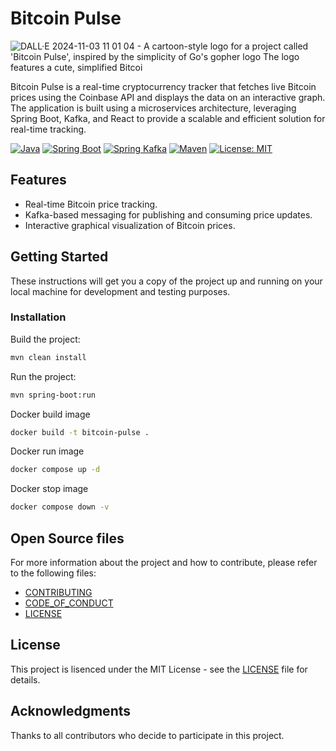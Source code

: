 # Bitcoin Pulse
![DALL·E 2024-11-03 11 01 04 - A cartoon-style logo for a project called 'Bitcoin Pulse', inspired by the simplicity of Go's gopher logo  The logo features a cute, simplified Bitcoi](https://github.com/user-attachments/assets/3f8ac386-b3e9-474e-bc75-a1aaeabf9672)


Bitcoin Pulse is a real-time cryptocurrency tracker that fetches live Bitcoin prices using the Coinbase API 
and displays the data on an interactive graph. The application is built using a microservices architecture,
leveraging Spring Boot, Kafka, and React to provide a scalable and efficient solution for real-time tracking.

[![Java](https://img.shields.io/badge/java-17-blue)](https://www.oracle.com/java/technologies/javase-jdk17-downloads.html)
[![Spring Boot](https://img.shields.io/badge/spring--boot-3.3.3-brightgreen)](https://spring.io/projects/spring-boot)
[![Spring Kafka](https://img.shields.io/badge/spring--kafka-3.2.4-brightgreen)](https://spring.io/projects/spring-kafka)
[![Maven](https://img.shields.io/badge/maven-3.8.5-orange)](https://maven.apache.org/)
[![License: MIT](https://img.shields.io/badge/License-MIT-yellow.svg)](https://opensource.org/licenses/MIT)

## Features

* Real-time Bitcoin price tracking.
* Kafka-based messaging for publishing and consuming price updates.
* Interactive graphical visualization of Bitcoin prices.

## Getting Started

These instructions will get you a copy of the project up and running on your local machine for development and testing
purposes.

### Installation

Build the project:

```bash
mvn clean install
```

Run the project:

```bash
mvn spring-boot:run
```

Docker build image

```bash
docker build -t bitcoin-pulse .
```

Docker run image

```bash
docker compose up -d
```

Docker stop image

```bash
docker compose down -v
```

## Open Source files

For more information about the project and how to contribute, please refer to the following files:

- [CONTRIBUTING](CONTRIBUTING.md)
- [CODE_OF_CONDUCT](CODE_OF_CONDUCT.md)
- [LICENSE](LICENSE)

## License

This project is lisenced under the MIT License - see the [LICENSE](LICENSE) file for details.

## Acknowledgments

Thanks to all contributors who decide to participate in this project.
